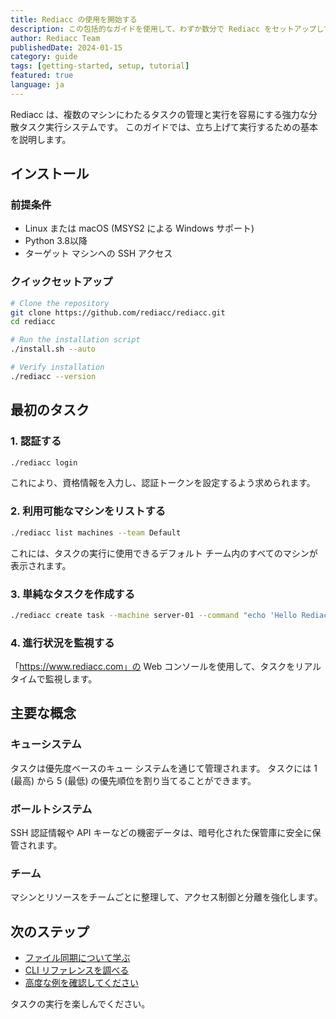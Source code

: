 ```yaml
---
title: Rediacc の使用を開始する
description: この包括的なガイドを使用して、わずか数分で Rediacc をセットアップして使用を開始する方法を学びましょう。
author: Rediacc Team
publishedDate: 2024-01-15
category: guide
tags: [getting-started, setup, tutorial]
featured: true
language: ja
---
```


Rediacc は、複数のマシンにわたるタスクの管理と実行を容易にする強力な分散タスク実行システムです。 このガイドでは、立ち上げて実行するための基本を説明します。

## インストール

### 前提条件
 - Linux または macOS (MSYS2 による Windows サポート)
 - Python 3.8以降
 - ターゲット マシンへの SSH アクセス

### クイックセットアップ

```bash
# Clone the repository
git clone https://github.com/rediacc/rediacc.git
cd rediacc

# Run the installation script
./install.sh --auto

# Verify installation
./rediacc --version
```

## 最初のタスク

### 1. 認証する

```bash
./rediacc login
```

これにより、資格情報を入力し、認証トークンを設定するよう求められます。

### 2. 利用可能なマシンをリストする

```bash
./rediacc list machines --team Default
```

これには、タスクの実行に使用できるデフォルト チーム内のすべてのマシンが表示されます。

### 3. 単純なタスクを作成する

```bash
./rediacc create task --machine server-01 --command "echo 'Hello Rediacc!'"
```

### 4. 進行状況を監視する

「https://www.rediacc.com」の Web コンソールを使用して、タスクをリアルタイムで監視します。

## 主要な概念

### キューシステム
 タスクは優先度ベースのキュー システムを通じて管理されます。 タスクには 1 (最高) から 5 (最低) の優先順位を割り当てることができます。

### ボールトシステム
 SSH 認証情報や API キーなどの機密データは、暗号化された保管庫に安全に保管されます。

### チーム
 マシンとリソースをチームごとに整理して、アクセス制御と分離を強化します。

## 次のステップ

- [ファイル同期について学ぶ](/docs/file-sync)
 - [CLI リファレンスを調べる](/docs/cli-reference)
 - [高度な例を確認してください](/blog/advanced-task-workflows)

タスクの実行を楽しんでください。